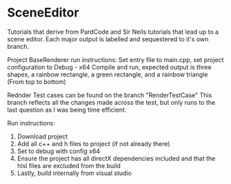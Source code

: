 # SceneEditor
 Tutorials that derive from PardCode and Sir Neils tutorials that lead up to a scene editor. Each major output is labelled and sequestered to it's own branch.

Project BaseRenderer run instructions: 
Set entry file to main.cpp, set project configuration to Debug - x64
Compile and run, expected output is three shapes, a rainbow rectangle, a green rectangle, and a rainbow triangle (From top to bottom)

Rednder Test cases can be found on the branch "RenderTestCase" This branch reflects all the changes made across the test, 
but only runs to the last question as I was being time efficient.

Run instructions:
1. Download project
2. Add all c++ and h files to project (if not already there)
3. Set to debug with config x64 
4. Ensure the project has all directX dependencies included and that the hlsl files are excluded from the build
5. Lastly, build internally from visual studio